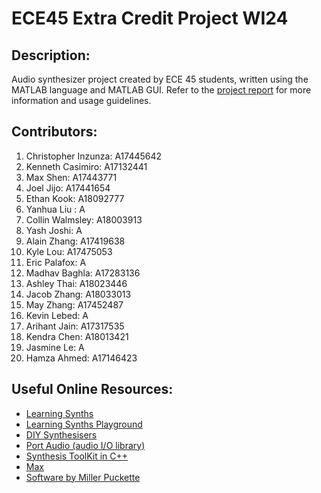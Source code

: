 # ECE45 Extra Credit Project WI24

## Description:

Audio synthesizer project created by ECE 45 students, written using the MATLAB language and MATLAB GUI.
Refer to the [project report](https://docs.google.com/document/d/13E9s3n5GvA3LUMPCj05mgpjSJxrqFBBiJYZLalAYC9k/edit?pli=1) for more information and usage guidelines.

## Contributors:

1. Christopher Inzunza: A17445642
2. Kenneth Casimiro: A17132441
3. Max Shen: A17443771
4. Joel Jijo: A17441654
5. Ethan Kook: A18092777
6. Yanhua Liu : A
7. Collin Walmsley: A18003913
8. Yash Joshi: A
9. Alain Zhang: A17419638
10. Kyle Lou: A17475053
11. Eric Palafox: A
12. Madhav Baghla: A17283136
13. Ashley Thai: A18023446
14. Jacob Zhang: A18033013
15. May Zhang: A17452487
16. Kevin Lebed: A
17. Arihant Jain: A17317535
18. Kendra Chen: A18013421
19. Jasmine Le: A
20. Hamza Ahmed: A17146423


## Useful Online Resources:
 
 - [Learning Synths](https://learningsynths.ableton.com)
 - [Learning Synths Playground](https://learningsynths.ableton.com/en/playground)
 - [DIY Synthesisers](https://blog.demofox.org/diy-synthesizer/)
 - [Port Audio (audio I/O library)](http://portaudio.com/)
 - [Synthesis ToolKit in C++](https://ccrma.stanford.edu/software/stk/)
 - [Max](https://cycling74.com/products/max)
 - [Software by Miller Puckette](http://msp.ucsd.edu/software.html)
